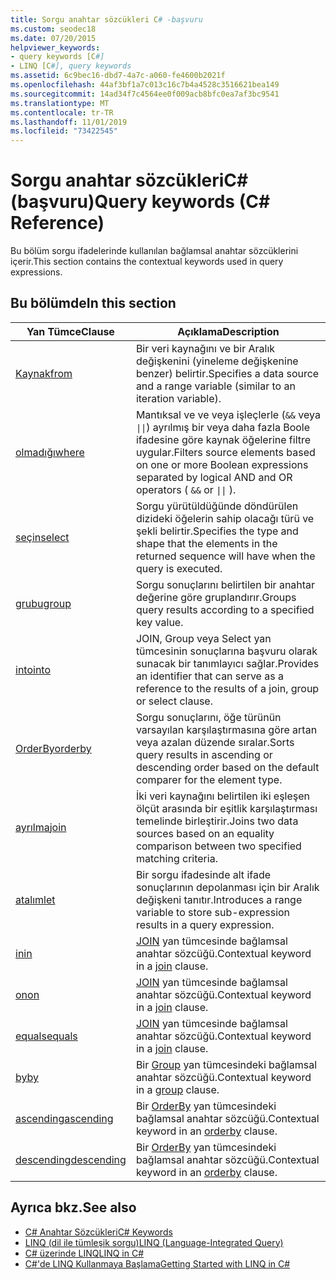```yaml
---
title: Sorgu anahtar sözcükleri C# -başvuru
ms.custom: seodec18
ms.date: 07/20/2015
helpviewer_keywords:
- query keywords [C#]
- LINQ [C#], query keywords
ms.assetid: 6c9bec16-dbd7-4a7c-a060-fe4600b2021f
ms.openlocfilehash: 44af3bf1a7c013c16c7b4a4528c3516621bea149
ms.sourcegitcommit: 14ad34f7c4564ee0f009acb8bfc0ea7af3bc9541
ms.translationtype: MT
ms.contentlocale: tr-TR
ms.lasthandoff: 11/01/2019
ms.locfileid: "73422545"
---
```

# <a name="query-keywords-c-reference"></a><span data-ttu-id="33589-102">Sorgu anahtar sözcükleriC# (başvuru)</span><span class="sxs-lookup"><span data-stu-id="33589-102">Query keywords (C# Reference)</span></span>

<span data-ttu-id="33589-103">Bu bölüm sorgu ifadelerinde kullanılan bağlamsal anahtar sözcüklerini içerir.</span><span class="sxs-lookup"><span data-stu-id="33589-103">This section contains the contextual keywords used in query expressions.</span></span>

## <a name="in-this-section"></a><span data-ttu-id="33589-104">Bu bölümde</span><span class="sxs-lookup"><span data-stu-id="33589-104">In this section</span></span>

|<span data-ttu-id="33589-105">Yan Tümce</span><span class="sxs-lookup"><span data-stu-id="33589-105">Clause</span></span>|<span data-ttu-id="33589-106">Açıklama</span><span class="sxs-lookup"><span data-stu-id="33589-106">Description</span></span>|
|------------|-----------------|
|[<span data-ttu-id="33589-107">Kaynak</span><span class="sxs-lookup"><span data-stu-id="33589-107">from</span></span>](from-clause.md)|<span data-ttu-id="33589-108">Bir veri kaynağını ve bir Aralık değişkenini (yineleme değişkenine benzer) belirtir.</span><span class="sxs-lookup"><span data-stu-id="33589-108">Specifies a data source and a range variable (similar to an iteration variable).</span></span>|
|[<span data-ttu-id="33589-109">olmadığı</span><span class="sxs-lookup"><span data-stu-id="33589-109">where</span></span>](where-clause.md)|<span data-ttu-id="33589-110">Mantıksal ve ve veya işleçlerle (`&&` veya <code>&#124;&#124;</code>) ayrılmış bir veya daha fazla Boole ifadesine göre kaynak öğelerine filtre uygular.</span><span class="sxs-lookup"><span data-stu-id="33589-110">Filters source elements based on one or more Boolean expressions separated by logical AND and OR operators ( `&&` or <code>&#124;&#124;</code> ).</span></span>|
|[<span data-ttu-id="33589-111">seçin</span><span class="sxs-lookup"><span data-stu-id="33589-111">select</span></span>](select-clause.md)|<span data-ttu-id="33589-112">Sorgu yürütüldüğünde döndürülen dizideki öğelerin sahip olacağı türü ve şekli belirtir.</span><span class="sxs-lookup"><span data-stu-id="33589-112">Specifies the type and shape that the elements in the returned sequence will have when the query is executed.</span></span>|
|[<span data-ttu-id="33589-113">grubu</span><span class="sxs-lookup"><span data-stu-id="33589-113">group</span></span>](group-clause.md)|<span data-ttu-id="33589-114">Sorgu sonuçlarını belirtilen bir anahtar değerine göre gruplandırır.</span><span class="sxs-lookup"><span data-stu-id="33589-114">Groups query results according to a specified key value.</span></span>|
|[<span data-ttu-id="33589-115">into</span><span class="sxs-lookup"><span data-stu-id="33589-115">into</span></span>](into.md)|<span data-ttu-id="33589-116">JOIN, Group veya Select yan tümcesinin sonuçlarına başvuru olarak sunacak bir tanımlayıcı sağlar.</span><span class="sxs-lookup"><span data-stu-id="33589-116">Provides an identifier that can serve as a reference to the results of a join, group or select clause.</span></span>|
|[<span data-ttu-id="33589-117">OrderBy</span><span class="sxs-lookup"><span data-stu-id="33589-117">orderby</span></span>](orderby-clause.md)|<span data-ttu-id="33589-118">Sorgu sonuçlarını, öğe türünün varsayılan karşılaştırmasına göre artan veya azalan düzende sıralar.</span><span class="sxs-lookup"><span data-stu-id="33589-118">Sorts query results in ascending or descending order based on the default comparer for the element type.</span></span>|
|[<span data-ttu-id="33589-119">ayrılma</span><span class="sxs-lookup"><span data-stu-id="33589-119">join</span></span>](join-clause.md)|<span data-ttu-id="33589-120">İki veri kaynağını belirtilen iki eşleşen ölçüt arasında bir eşitlik karşılaştırması temelinde birleştirir.</span><span class="sxs-lookup"><span data-stu-id="33589-120">Joins two data sources based on an equality comparison between two specified matching criteria.</span></span>|
|[<span data-ttu-id="33589-121">atalım</span><span class="sxs-lookup"><span data-stu-id="33589-121">let</span></span>](let-clause.md)|<span data-ttu-id="33589-122">Bir sorgu ifadesinde alt ifade sonuçlarının depolanması için bir Aralık değişkeni tanıtır.</span><span class="sxs-lookup"><span data-stu-id="33589-122">Introduces a range variable to store sub-expression results in a query expression.</span></span>|
|[<span data-ttu-id="33589-123">in</span><span class="sxs-lookup"><span data-stu-id="33589-123">in</span></span>](in.md)|<span data-ttu-id="33589-124">[JOIN](join-clause.md) yan tümcesinde bağlamsal anahtar sözcüğü.</span><span class="sxs-lookup"><span data-stu-id="33589-124">Contextual keyword in a [join](join-clause.md) clause.</span></span>|
|[<span data-ttu-id="33589-125">on</span><span class="sxs-lookup"><span data-stu-id="33589-125">on</span></span>](on.md)|<span data-ttu-id="33589-126">[JOIN](join-clause.md) yan tümcesinde bağlamsal anahtar sözcüğü.</span><span class="sxs-lookup"><span data-stu-id="33589-126">Contextual keyword in a [join](join-clause.md) clause.</span></span>|
|[<span data-ttu-id="33589-127">equals</span><span class="sxs-lookup"><span data-stu-id="33589-127">equals</span></span>](equals.md)|<span data-ttu-id="33589-128">[JOIN](join-clause.md) yan tümcesinde bağlamsal anahtar sözcüğü.</span><span class="sxs-lookup"><span data-stu-id="33589-128">Contextual keyword in a [join](join-clause.md) clause.</span></span>|
|[<span data-ttu-id="33589-129">by</span><span class="sxs-lookup"><span data-stu-id="33589-129">by</span></span>](by.md)|<span data-ttu-id="33589-130">Bir [Group](group-clause.md) yan tümcesindeki bağlamsal anahtar sözcüğü.</span><span class="sxs-lookup"><span data-stu-id="33589-130">Contextual keyword in a [group](group-clause.md) clause.</span></span>|
|[<span data-ttu-id="33589-131">ascending</span><span class="sxs-lookup"><span data-stu-id="33589-131">ascending</span></span>](ascending.md)|<span data-ttu-id="33589-132">Bir [OrderBy](orderby-clause.md) yan tümcesindeki bağlamsal anahtar sözcüğü.</span><span class="sxs-lookup"><span data-stu-id="33589-132">Contextual keyword in an [orderby](orderby-clause.md) clause.</span></span>|
|[<span data-ttu-id="33589-133">descending</span><span class="sxs-lookup"><span data-stu-id="33589-133">descending</span></span>](descending.md)|<span data-ttu-id="33589-134">Bir [OrderBy](orderby-clause.md) yan tümcesindeki bağlamsal anahtar sözcüğü.</span><span class="sxs-lookup"><span data-stu-id="33589-134">Contextual keyword in an [orderby](orderby-clause.md) clause.</span></span>|

## <a name="see-also"></a><span data-ttu-id="33589-135">Ayrıca bkz.</span><span class="sxs-lookup"><span data-stu-id="33589-135">See also</span></span>

- [<span data-ttu-id="33589-136">C# Anahtar Sözcükleri</span><span class="sxs-lookup"><span data-stu-id="33589-136">C# Keywords</span></span>](index.md)
- [<span data-ttu-id="33589-137">LINQ (dil ile tümleşik sorgu)</span><span class="sxs-lookup"><span data-stu-id="33589-137">LINQ (Language-Integrated Query)</span></span>](../../programming-guide/concepts/linq/index.md)
- [<span data-ttu-id="33589-138">C# üzerinde LINQ</span><span class="sxs-lookup"><span data-stu-id="33589-138">LINQ in C#</span></span>](../../linq/index.md)
- [<span data-ttu-id="33589-139">C#'de LINQ Kullanmaya Başlama</span><span class="sxs-lookup"><span data-stu-id="33589-139">Getting Started with LINQ in C#</span></span>](/dotnet/csharp/programming-guide/concepts/linq/)
